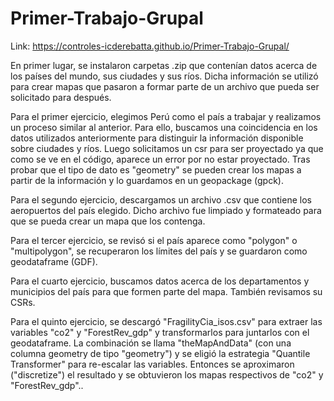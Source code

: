 # Primer-Trabajo-Grupal

Link: https://controles-icderebatta.github.io/Primer-Trabajo-Grupal/

En primer lugar, se instalaron carpetas .zip que contenían datos acerca de los países del mundo, sus ciudades y sus ríos. Dicha información se utilizó para crear mapas que pasaron a formar parte de un archivo que pueda ser solicitado para después.

Para el primer ejercicio, elegimos Perú como el país a trabajar y realizamos un proceso similar al anterior. Para ello, buscamos una coincidencia en los datos utilizados anteriormente para distinguir la información disponible sobre ciudades y ríos. Luego solicitamos un csr para ser proyectado ya que como se ve en el código, aparece un error por no estar proyectado. Tras probar que el tipo de dato es "geometry" se pueden crear los mapas a partir de la información y lo guardamos en un geopackage (gpck).

Para el segundo ejercicio, descargamos un archivo .csv que contiene los aeropuertos del país elegido. Dicho archivo fue limpiado y formateado para que se pueda crear un mapa que los contenga.

Para el tercer ejercicio, se revisó si el país aparece como "polygon" o "multipolygon", se recuperaron los límites del país y se guardaron como geodataframe (GDF).

Para el cuarto ejercicio, buscamos datos acerca de los departamentos y municipios del país para que formen parte del mapa. También revisamos su CSRs.

Para el quinto ejercicio, se descargó "FragilityCia_isos.csv" para extraer las variables "co2" y "ForestRev_gdp" y transformarlos para juntarlos con el geodataframe. La combinación se llama "theMapAndData" (con una columna geometry de tipo "geometry") y se eligió la estrategia "Quantile Transformer" para re-escalar las variables. Entonces se aproximaron ("discretize") el resultado y se obtuvieron los mapas respectivos de "co2" y "ForestRev_gdp"..
